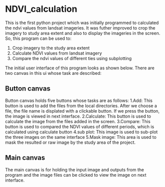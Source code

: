 # NDVI_calculation
This is the first python project which was initially programmed to calculated the ndvi values from landsat imageries. It was futher improved to crop the imagery to study area extent and also to display the imageries in the screen. So, this program can be used to:
1. Crop imagery to the study area extent
2. Calculate NDVI values from landsat imagery
3. Compare the ndvi values of different ties using subplotting

The initial user interface of this program looks as shown below. There are two canvas in this ui whose task are described:
## Button canvas
Button canvas holds five buttons whose tasks are as follows:
1.Add: This button is used to add the files from the local directories. After we choose a file, the file name is displated with a clickable button. If we press the               button, the image is viewed in next interface.
2.Calculate: This button is used to calculate the image from the files added in the screen. 
3.Compare: This button is used to compared the NDVI values of different periods, which is calculated using calculate button
4.sub plot: This image is used to sub-plot the three images on the same interface
5.Mask image: This area is used to mask the resulted or raw image by the study area of the project.

## Main canvas
The main canvas is for holding the input image and outputs from the program and the image files can be clicked to view the image on next interface.

